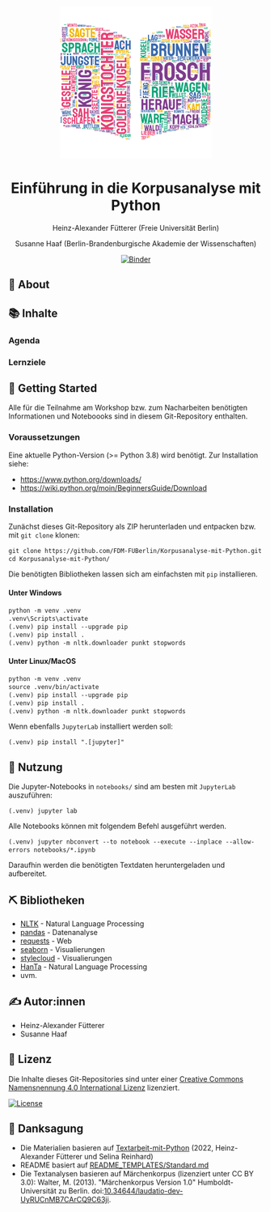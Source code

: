 <p align="center">
  <a href="" rel="noopener">
 <img width=300px height=300px src="data/04_images/frog-wordcloud.png" alt="Project logo"></a>
</p>

<h1 align="center">Einführung in die Korpusanalyse mit Python</h1>

<p align="center">Heinz-Alexander Fütterer (Freie Universität Berlin)</p>
<p align="center">Susanne Haaf (Berlin-Brandenburgische Akademie der Wissenschaften)</p>


<p align="center">
  <a href="https://mybinder.org/v2/gh/FDM-FUBerlin/Korpusanalyse-mit-Python.git/HEAD">
    <img src="https://mybinder.org/badge_logo.svg" alt="Binder">
  </a>
</p>

## 🧐 About <a name="about"></a>

## 📚 Inhalte <a name="contents"></a>

### Agenda

### Lernziele

## 🏁 Getting Started <a name="getting_started"></a>

Alle für die Teilnahme am Workshop bzw. zum Nacharbeiten benötigten Informationen und Noteboooks sind in diesem Git-Repository enthalten.

### Voraussetzungen

Eine aktuelle Python-Version (>= Python 3.8) wird benötigt. Zur Installation siehe:
- https://www.python.org/downloads/
- https://wiki.python.org/moin/BeginnersGuide/Download

### Installation
Zunächst dieses Git-Repository als ZIP herunterladen und entpacken bzw. mit `git clone` klonen:

```console
git clone https://github.com/FDM-FUBerlin/Korpusanalyse-mit-Python.git
cd Korpusanalyse-mit-Python/
```

Die benötigten Bibliotheken lassen sich am einfachsten mit `pip` installieren.

#### Unter Windows
```console
python -m venv .venv
.venv\Scripts\activate
(.venv) pip install --upgrade pip
(.venv) pip install .
(.venv) python -m nltk.downloader punkt stopwords
```

#### Unter Linux/MacOS
```console
python -m venv .venv
source .venv/bin/activate
(.venv) pip install --upgrade pip
(.venv) pip install .
(.venv) python -m nltk.downloader punkt stopwords
```

Wenn ebenfalls `JupyterLab` installiert werden soll:

```console
(.venv) pip install ".[jupyter]"
```

## 🎈 Nutzung <a name="usage"></a>
Die Jupyter-Notebooks in `notebooks/` sind am besten mit `JupyterLab` auszuführen:

```console
(.venv) jupyter lab
```

Alle Notebooks können mit folgendem Befehl ausgeführt werden.

```console
(.venv) jupyter nbconvert --to notebook --execute --inplace --allow-errors notebooks/*.ipynb
```
Daraufhin werden die benötigten Textdaten heruntergeladen und aufbereitet.

## ⛏️ Bibliotheken <a name="built_using"></a>
- [NLTK](https://www.nltk.org/) - Natural Language Processing
- [pandas](https://pandas.pydata.org/) - Datenanalyse
- [requests](https://docs.python-requests.org/en/latest/) - Web
- [seaborn](https://seaborn.pydata.org/) - Visualierungen
- [stylecloud](https://github.com/minimaxir/stylecloud) - Visualierungen
- [HanTa](https://github.com/wartaal/HanTa) - Natural Language Processing
- uvm.

## ✍️ Autor:innen <a name="authors"></a>
- Heinz-Alexander Fütterer
- Susanne Haaf

## 📜 Lizenz <a name="license"></a>
Die Inhalte dieses Git-Repositories sind unter einer [Creative Commons Namensnennung 4.0 International Lizenz](https://creativecommons.org/licenses/by/4.0/) lizenziert.

[![License](https://mirrors.creativecommons.org/presskit/buttons/88x31/svg/by.svg)](https://creativecommons.org/licenses/by/4.0/)

## 🎉 Danksagung <a name="acknowledgement"></a>
- Die Materialien basieren auf [Textarbeit-mit-Python](https://github.com/FDM-FUBerlin/Textarbeit-mit-Python) (2022, Heinz-Alexander Fütterer und Selina Reinhard)
- README basiert auf [README_TEMPLATES/Standard.md](https://github.com/kylelobo/The-Documentation-Compendium/blob/master/en/README_TEMPLATES/Standard.md)
- Die Textanalysen basieren auf Märchenkorpus (lizenziert unter CC BY 3.0): Walter, M. (2013). "Märchenkorpus Version 1.0" Humboldt-Universität zu Berlin. doi:[10.34644/laudatio-dev-UyRUCnMB7CArCQ9C63ji](https://doi.org/10.34644/laudatio-dev-UyRUCnMB7CArCQ9C63ji).
